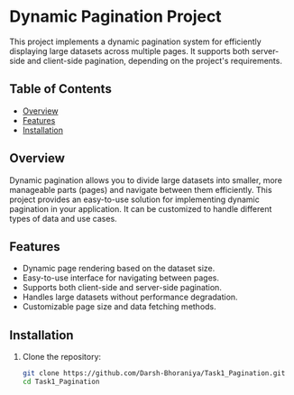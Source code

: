 # Dynamic Pagination Project

This project implements a dynamic pagination system for efficiently displaying large datasets across multiple pages. It supports both server-side and client-side pagination, depending on the project's requirements.

## Table of Contents
- [Overview](#overview)
- [Features](#features)
- [Installation](#installation)
  
## Overview
Dynamic pagination allows you to divide large datasets into smaller, more manageable parts (pages) and navigate between them efficiently. This project provides an easy-to-use solution for implementing dynamic pagination in your application. It can be customized to handle different types of data and use cases.

## Features
- Dynamic page rendering based on the dataset size.
- Easy-to-use interface for navigating between pages.
- Supports both client-side and server-side pagination.
- Handles large datasets without performance degradation.
- Customizable page size and data fetching methods.

## Installation

1. Clone the repository:

   ```bash
   git clone https://github.com/Darsh-Bhoraniya/Task1_Pagination.git
   cd Task1_Pagination
